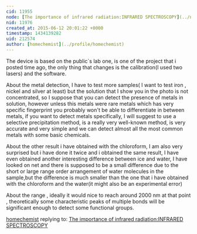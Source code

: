 ```yaml
---
cid: 11955
node: [The importance of infrared radiation:INFRARED SPECTROSCOPY](../notes/homechemist/06-12-2015/the-importance-of-infrared-radiation-infrared-spectroscopy)
nid: 11976
created_at: 2015-06-12 20:01:22 +0000
timestamp: 1434139282
uid: 212574
author: [homechemist](../profile/homechemist)
---
```


The device is based on the public´s lab one, is one of the project that i posted time ago, the only thing that changes is the calibration(I used two lasers) and the software.

About the metal detection, I have to test more samples( I want to test iron , nickel and silver at least) but the solution that I show you in the photo is not concentrated, so I suppose that you can detect the presence of metals in solution, however unless this metals were rare metals which has very specific fingerprint you probably won't be able to differentiate in between metals, if you want to detect metals specifically, I will suggest to use a selective precipitation method, is a really very well-known method, is very accurate and very simple and we can detect almost all the most common metals with some basic chemicals.


About the other result i have obtained with the chloroform, I am also very surprised but i have done it twice and i obtained the same result, I have even obtained another interesting difference between ice and water, I have looked on net and there is supposed to be a small difference due to the short or large range order arrangement of water molecules in the sample,but the difference is much smaller than the one that i have obtained with the chloroform  and the water(it might also be an experimental error)

About the range , ideally it would nice to reach around 2000 nm at that point , theoretically some characteristic peaks of multiple bonds will be significant enough to detect some functional groups.

[homechemist](../profile/homechemist) replying to: [The importance of infrared radiation:INFRARED SPECTROSCOPY](../notes/homechemist/06-12-2015/the-importance-of-infrared-radiation-infrared-spectroscopy)


